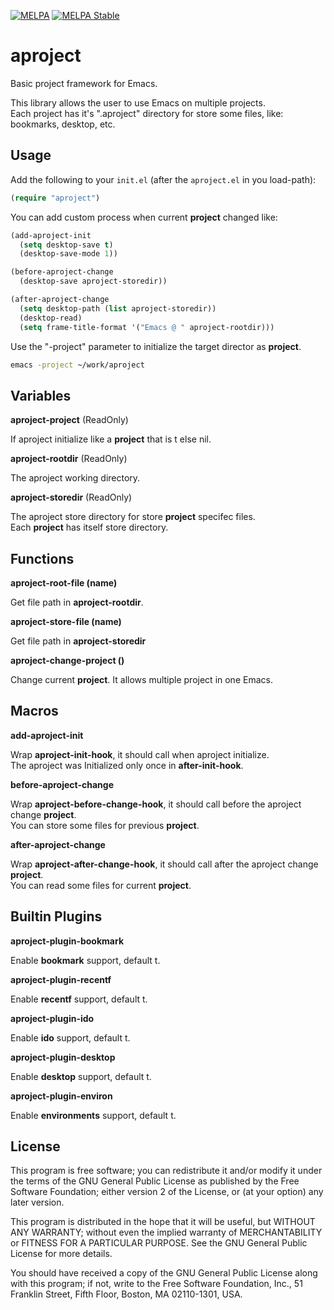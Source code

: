 [![MELPA](http://melpa.org/packages/aproject-badge.svg)](http://melpa.org/#/aproject)
[![MELPA Stable](http://stable.melpa.org/packages/aproject-badge.svg)](http://stable.melpa.org/#/aproject)

aproject
========

Basic project framework for Emacs.

This library allows the user to use Emacs on multiple projects.  
Each project has it's ".aproject" directory for store some files, like: bookmarks, desktop, etc.

Usage
-----

Add the following to your `init.el` (after the `aproject.el` in you load-path):

``` el
(require "aproject")
```

You can add custom process when current **project** changed like:

``` el
(add-aproject-init
  (setq desktop-save t)
  (desktop-save-mode 1))

(before-aproject-change
  (desktop-save aproject-storedir))

(after-aproject-change
  (setq desktop-path (list aproject-storedir))
  (desktop-read)
  (setq frame-title-format '("Emacs @ " aproject-rootdir)))
```

Use the "-project" parameter to initialize the target director as **project**.

``` bash
emacs -project ~/work/aproject
```

Variables
-------

**aproject-project** (ReadOnly)

If aproject initialize like a **project** that is t else nil.

**aproject-rootdir** (ReadOnly)

The aproject working directory.

**aproject-storedir** (ReadOnly)

The aproject store directory for store **project** specifec files.  
Each **project** has itself store directory.

Functions
-------

**aproject-root-file (name)**

Get file path in **aproject-rootdir**.

**aproject-store-file (name)**

Get file path in **aproject-storedir**

**aproject-change-project ()**

Change current **project**. It allows multiple project in one Emacs.

Macros
-------

**add-aproject-init**

Wrap **aproject-init-hook**, it should call when aproject initialize.  
The aproject was Initialized only once in **after-init-hook**.

**before-aproject-change**

Wrap **aproject-before-change-hook**, it should call before the aproject change
**project**.  
You can store some files for previous **project**.

**after-aproject-change**

Wrap **aproject-after-change-hook**, it should call after the aproject change
**project**.  
You can read some files for current **project**.

Builtin Plugins
-------

**aproject-plugin-bookmark**

Enable **bookmark** support, default t.

**aproject-plugin-recentf**

Enable **recentf** support, default t.

**aproject-plugin-ido**

Enable **ido** support, default t.

**aproject-plugin-desktop**

Enable **desktop** support, default t.

**aproject-plugin-environ**

Enable **environments** support, default t.

License
-------

This program is free software; you can redistribute it and/or modify it under
the terms of the GNU General Public License as published by the Free Software
Foundation; either version 2 of the License, or (at your option) any later
version.

This program is distributed in the hope that it will be useful, but WITHOUT ANY
WARRANTY; without even the implied warranty of MERCHANTABILITY or FITNESS FOR A
PARTICULAR PURPOSE.  See the GNU General Public License for more details.

You should have received a copy of the GNU General Public License along with
this program; if not, write to the Free Software Foundation, Inc., 51 Franklin
Street, Fifth Floor, Boston, MA 02110-1301, USA.
